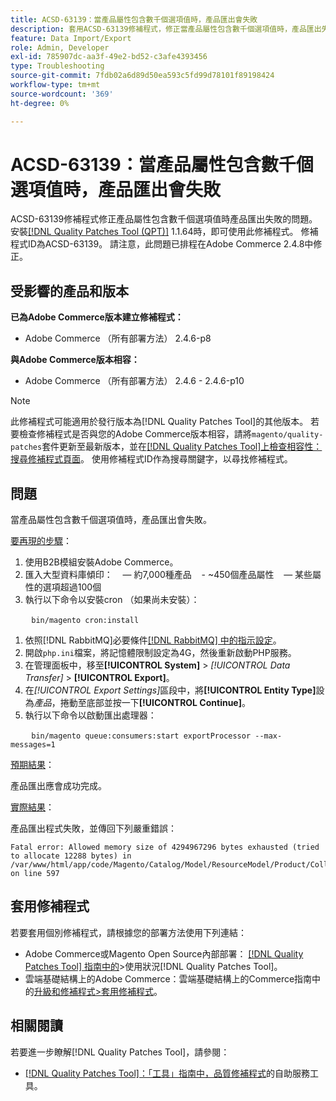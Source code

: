 ```yaml
---
title: ACSD-63139：當產品屬性包含數千個選項值時，產品匯出會失敗
description: 套用ACSD-63139修補程式，修正當產品屬性包含數千個選項值時，產品匯出失敗的Adobe Commerce問題。
feature: Data Import/Export
role: Admin, Developer
exl-id: 785907dc-aa3f-49e2-bd52-c3afe4393456
type: Troubleshooting
source-git-commit: 7fdb02a6d89d50ea593c5fd99d78101f89198424
workflow-type: tm+mt
source-wordcount: '369'
ht-degree: 0%

---
```


# ACSD-63139：當產品屬性包含數千個選項值時，產品匯出會失敗

ACSD-63139修補程式修正產品屬性包含數千個選項值時產品匯出失敗的問題。 安裝[[!DNL Quality Patches Tool (QPT)]](/help/tools/quality-patches-tool/quality-patches-tool-to-self-serve-quality-patches.md) 1.1.64時，即可使用此修補程式。 修補程式ID為ACSD-63139。 請注意，此問題已排程在Adobe Commerce 2.4.8中修正。

## 受影響的產品和版本

**已為Adobe Commerce版本建立修補程式：**

* Adobe Commerce （所有部署方法） 2.4.6-p8

**與Adobe Commerce版本相容：**

* Adobe Commerce （所有部署方法） 2.4.6 - 2.4.6-p10

>[!NOTE]
>
>此修補程式可能適用於發行版本為[!DNL Quality Patches Tool]的其他版本。 若要檢查修補程式是否與您的Adobe Commerce版本相容，請將`magento/quality-patches`套件更新至最新版本，並在[[!DNL Quality Patches Tool]上檢查相容性：搜尋修補程式頁面](https://experienceleague.adobe.com/tools/commerce-quality-patches/index.html)。 使用修補程式ID作為搜尋關鍵字，以尋找修補程式。

## 問題

當產品屬性包含數千個選項值時，產品匯出會失敗。

<u>要再現的步驟</u>：

1. 使用B2B模組安裝Adobe Commerce。
1. 匯入大型資料庫傾印：
    — 約7,000種產品
   &#x200B;- ~450個產品屬性
    — 某些屬性的選項超過100個
1. 執行以下命令以安裝cron （如果尚未安裝）：

   ```
   bin/magento cron:install
   ```

1. 依照[!DNL RabbitMQ]必要條件[[!DNL RabbitMQ] 中的指示設定](https://experienceleague.adobe.com/en/docs/commerce-operations/installation-guide/prerequisites/rabbitmq)。
1. 開啟`php.ini`檔案，將記憶體限制設定為4G，然後重新啟動PHP服務。
1. 在管理面板中，移至&#x200B;**[!UICONTROL System]** > *[!UICONTROL Data Transfer]* > **[!UICONTROL Export]**。
1. 在&#x200B;*[!UICONTROL Export Settings]*&#x200B;區段中，將&#x200B;**[!UICONTROL Entity Type]**&#x200B;設為&#x200B;*產品*，捲動至底部並按一下&#x200B;**[!UICONTROL Continue]**。
1. 執行以下命令以啟動匯出處理器：

   ```
   bin/magento queue:consumers:start exportProcessor --max-messages=1
   ```

<u>預期結果</u>：

產品匯出應會成功完成。

<u>實際結果</u>：

產品匯出程式失敗，並傳回下列嚴重錯誤：

```
Fatal error: Allowed memory size of 4294967296 bytes exhausted (tried to allocate 12288 bytes) in /var/www/html/app/code/Magento/Catalog/Model/ResourceModel/Product/Collection.php on line 597
```

## 套用修補程式

若要套用個別修補程式，請根據您的部署方法使用下列連結：

* Adobe Commerce或Magento Open Source內部部署： [[!DNL Quality Patches Tool] 指南中的](/help/tools/quality-patches-tool/usage.md)>使用狀況[!DNL Quality Patches Tool]。
* 雲端基礎結構上的Adobe Commerce：雲端基礎結構上的Commerce指南中的[升級和修補程式>套用修補程式](https://experienceleague.adobe.com/docs/commerce-cloud-service/user-guide/develop/upgrade/apply-patches.html)。

## 相關閱讀

若要進一步瞭解[!DNL Quality Patches Tool]，請參閱：

* [[!DNL Quality Patches Tool]：「工具」指南中，品質修補程式](/help/tools/quality-patches-tool/quality-patches-tool-to-self-serve-quality-patches.md)的自助服務工具。
